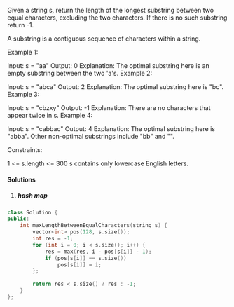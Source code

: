 Given a string s, return the length of the longest substring between two equal characters, excluding the two characters. If there is no such substring return -1.

A substring is a contiguous sequence of characters within a string.

 

Example 1:

Input: s = "aa"
Output: 0
Explanation: The optimal substring here is an empty substring between the two 'a's.
Example 2:

Input: s = "abca"
Output: 2
Explanation: The optimal substring here is "bc".
Example 3:

Input: s = "cbzxy"
Output: -1
Explanation: There are no characters that appear twice in s.
Example 4:

Input: s = "cabbac"
Output: 4
Explanation: The optimal substring here is "abba". Other non-optimal substrings include "bb" and "".
 

Constraints:

1 <= s.length <= 300
s contains only lowercase English letters.

#### Solutions

1. ##### hash map

```c++
class Solution {
public:
    int maxLengthBetweenEqualCharacters(string s) {
        vector<int> pos(128, s.size());
        int res = -1;
        for (int i = 0; i < s.size(); i++) {
            res = max(res, i - pos[s[i]] - 1);
            if (pos[s[i]] == s.size())
                pos[s[i]] = i;
        };
        
        return res < s.size() ? res : -1;
    }
};
```